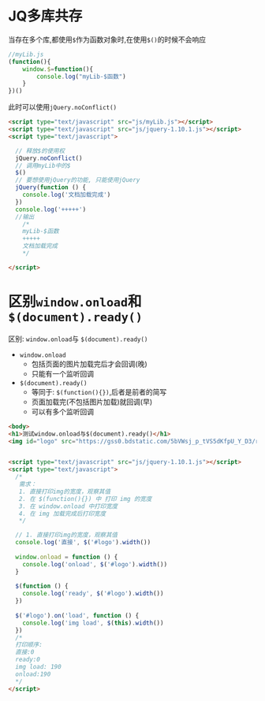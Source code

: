 # JQ多库共存

当存在多个库,都使用`$`作为函数对象时,在使用`$()`的时候不会响应

```js
//myLib.js
(function(){
	window.$=function(){
		console.log("myLib-$函数")
	}
})()
```

此时可以使用`jQuery.noConflict()`

```html
<script type="text/javascript" src="js/myLib.js"></script>
<script type="text/javascript" src="js/jquery-1.10.1.js"></script>
<script type="text/javascript">

  // 释放$的使用权
  jQuery.noConflict()
  // 调用myLib中的$
  $()
  // 要想使用jQuery的功能, 只能使用jQuery
  jQuery(function () {
    console.log('文档加载完成')
  })
  console.log('+++++')
  //输出
    /*
    myLib-$函数
    +++++
    文档加载完成
    */

</script>
```

# 区别`window.onload`和`$(document).ready()`

区别: `window.onload`与 `$(document).ready()`
  * `window.onload`
    * 包括页面的图片加载完后才会回调(晚)
    * 只能有一个监听回调
  * `$(document).ready()`
    * 等同于: `$(function(){})`,后者是前者的简写
    * 页面加载完(不包括图片加载)就回调(早)
    * 可以有多个监听回调

```html
<body>
<h1>测试window.onload与$(document).ready()</h1>
<img id="logo" src="https://gss0.bdstatic.com/5bVWsj_p_tVS5dKfpU_Y_D3/res/r/image/2017-05-19/6fec71d56242b74eb24b4ac80b817eac.png">


<script type="text/javascript" src="js/jquery-1.10.1.js"></script>
<script type="text/javascript">
  /*
   需求：
   1. 直接打印img的宽度，观察其值
   2. 在 $(function(){}) 中 打印 img 的宽度
   3. 在 window.onload 中打印宽度
   4. 在 img 加载完成后打印宽度
   */

  // 1. 直接打印img的宽度，观察其值
  console.log('直接', $('#logo').width())
  
  window.onload = function () {
    console.log('onload', $('#logo').width())
  }
  
  $(function () {
    console.log('ready', $('#logo').width())
  })
  
  $('#logo').on('load', function () {
    console.log('img load', $(this).width())
  })
  /*
  打印顺序:
  直接:0
  ready:0
  img load: 190
  onload:190
  */
</script>
```

